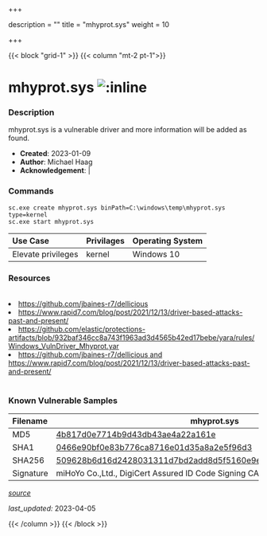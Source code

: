 +++

description = ""
title = "mhyprot.sys"
weight = 10

+++


{{< block "grid-1" >}}
{{< column "mt-2 pt-1">}}


# mhyprot.sys ![:inline](/images/twitter_verified.png) 


### Description

mhyprot.sys is a vulnerable driver and more information will be added as found.

- **Created**: 2023-01-09
- **Author**: Michael Haag
- **Acknowledgement**:  | [](https://twitter.com/)

### Commands

```
sc.exe create mhyprot.sys binPath=C:\windows\temp\mhyprot.sys type=kernel
sc.exe start mhyprot.sys
```

| Use Case | Privilages | Operating System | 
|:---- | ---- | ---- |
| Elevate privileges | kernel | Windows 10 |

### Resources
<br>
<li><a href=" https://github.com/jbaines-r7/dellicious"> https://github.com/jbaines-r7/dellicious</a></li>
<li><a href=" https://www.rapid7.com/blog/post/2021/12/13/driver-based-attacks-past-and-present/"> https://www.rapid7.com/blog/post/2021/12/13/driver-based-attacks-past-and-present/</a></li>
<li><a href="https://github.com/elastic/protections-artifacts/blob/932baf346cc8a743f1963ad3d4565b42ed17bebe/yara/rules/Windows_VulnDriver_Mhyprot.yar">https://github.com/elastic/protections-artifacts/blob/932baf346cc8a743f1963ad3d4565b42ed17bebe/yara/rules/Windows_VulnDriver_Mhyprot.yar</a></li>
<li><a href="https://github.com/jbaines-r7/dellicious and https://www.rapid7.com/blog/post/2021/12/13/driver-based-attacks-past-and-present/">https://github.com/jbaines-r7/dellicious and https://www.rapid7.com/blog/post/2021/12/13/driver-based-attacks-past-and-present/</a></li>
<br>

### Known Vulnerable Samples

| Filename | mhyprot.sys |
|:---- | ---- | 
| MD5 | <a href="https://www.virustotal.com/gui/file/4b817d0e7714b9d43db43ae4a22a161e">4b817d0e7714b9d43db43ae4a22a161e</a> |
| SHA1 | <a href="https://www.virustotal.com/gui/file/0466e90bf0e83b776ca8716e01d35a8a2e5f96d3">0466e90bf0e83b776ca8716e01d35a8a2e5f96d3</a> |
| SHA256 | <a href="https://www.virustotal.com/gui/file/509628b6d16d2428031311d7bd2add8d5f5160e9ecc0cd909f1e82bbbb3234d6">509628b6d16d2428031311d7bd2add8d5f5160e9ecc0cd909f1e82bbbb3234d6</a> |
| Signature | miHoYo Co.,Ltd., DigiCert Assured ID Code Signing CA-1, DigiCert   |


[*source*](https://github.com/magicsword-io/LOLDrivers/tree/main/yaml/mhyprot.sys.yml)

*last_updated:* 2023-04-05








{{< /column >}}
{{< /block >}}
